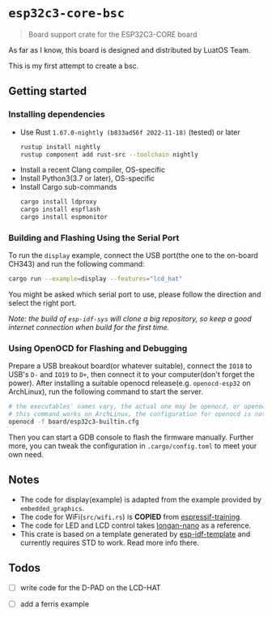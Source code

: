 # `esp32c3-core-bsc`

> Board support crate for the ESP32C3-CORE board

As far as I know, this board is designed and distributed by LuatOS Team.

This is my first attempt to create a bsc.

## Getting started

### Installing dependencies

- Use Rust `1.67.0-nightly (b833ad56f 2022-11-18)` (tested) or later
    ```bash
    rustup install nightly
    rustup component add rust-src --toolchain nightly
    ```
- Install a recent Clang compiler, OS-specific
- Install Python3(3.7 or later), OS-specific
- Install Cargo sub-commands
    ```bash
    cargo install ldproxy
    cargo install espflash
    cargo install espmonitor
    ```

### Building and Flashing Using the Serial Port

To run the `display` example, connect the USB port(the one to the on-board CH343) and run the following command:

```bash
cargo run --example=display --features="lcd_hat"
```

You might be asked which serial port to use, please follow the direction and select the right port.

*Note: the build of `esp-idf-sys` will clone a big repository, so keep a good internet connection when build for the first time.*

### Using OpenOCD for Flashing and Debugging

Prepare a USB breakout board(or whatever suitable), connect the `IO18` to USB's `D-` and `IO19` to `D+`, then connect
it to your computer(don't forget the power). After installing a suitable openocd release(e.g. `openocd-esp32` on ArchLinux),
run the following command to start the server.

```bash
# the executables' names vary, the actual one may be openocd, or openocd-esp32openocd, or others.
# this command works on ArchLinux, the configuration for openocd is not bundled with this crate
openocd -f board/esp32c3-builtin.cfg
```

Then you can start a GDB console to flash the firmware manually. Further more, you can tweak the configuration in
`.cargo/config.toml` to meet your own need.

## Notes

- The code for display(example) is adapted from the example provided by `embedded_graphics`.
- The code for WiFi(`src/wifi.rs`) is **COPIED** from [espressif-training](https://ferrous-systems/espressif-trainings/).
- The code for LED and LCD control takes [longan-nano](https://github.com/riscv-rust/longan-nano/) as a reference.
- This crate is based on a template generated by [esp-idf-template](https://github.com/esp-rs/esp-idf-template/) and currently requires STD to work. Read more info there.

## Todos

- [ ] write code for the D-PAD on the LCD-HAT
- [ ] add a ferris example

